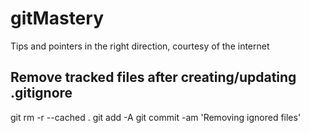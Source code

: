 # gitMastery
Tips and pointers in the right direction, courtesy of the internet


## Remove tracked files after creating/updating .gitignore
git rm -r --cached .
git add -A
git commit -am 'Removing ignored files'

